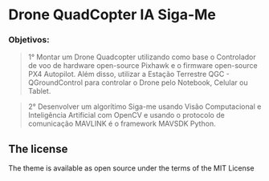 # Drone QuadCopter IA Siga-Me

### Objetivos:

> 1° Montar um Drone Quadcopter utilizando como base o Controlador de voo de hardware open-source Pixhawk e o firmware open-source PX4 Autopilot.
Além disso, utilizar a Estação Terrestre QGC - QGroundControl para controlar o Drone pelo Notebook, Celular ou Tablet.

> 2° Desenvolver um algorítimo Siga-me usando Visão Computacional e Inteligência Artificial com OpenCV e usando o protocolo de comunicação MAVLINK é o framework MAVSDK Python.

## The license

The theme is available as open source under the terms of the MIT License
